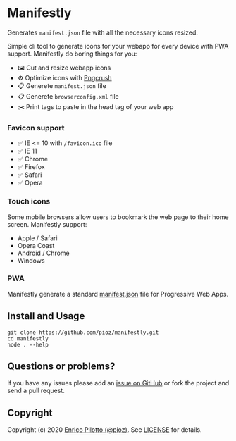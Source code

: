 # Manifestly

Generates `manifest.json` file with all the necessary icons resized.

Simple cli tool to generate icons for your webapp for every device with PWA support.
Manifestly do boring things for you:

- 🖼 Cut and resize webapp icons
- ⚙️ Optimize icons with [Pngcrush](https://pmt.sourceforge.io/pngcrush/)
- 📋 Generete `manifest.json` file
- 📋 Generete `browserconfig.xml` file
- ✂️ Print tags to paste in the head tag of your web app

### Favicon support

- ✅ IE <= 10 with `/favicon.ico` file
- ✅ IE 11
- ✅ Chrome
- ✅ Firefox
- ✅ Safari
- ✅ Opera

### Touch icons

Some mobile browsers allow users to bookmark the web page to their home screen. Manifestly support:

- Apple / Safari
- Opera Coast
- Android / Chrome
- Windows

### PWA

Manifestly generate a standard [manifest.json](https://developer.mozilla.org/en-US/docs/Web/Manifest) file for Progressive Web Apps.

## Install and Usage

```
git clone https://github.com/pioz/manifestly.git
cd manifestly
node . --help
```

## Questions or problems?

If you have any issues please add an [issue on
GitHub](https://github.com/pioz/manifestly/issues) or fork the project and send a
pull request.

## Copyright

Copyright (c) 2020 [Enrico Pilotto (@pioz)](https://github.com/pioz). See
[LICENSE](https://github.com/pioz/manifestly/blob/master/LICENSE) for details.
